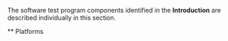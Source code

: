 The software test program components identified in the __Introduction__ are described individually in this section.

** Platforms
